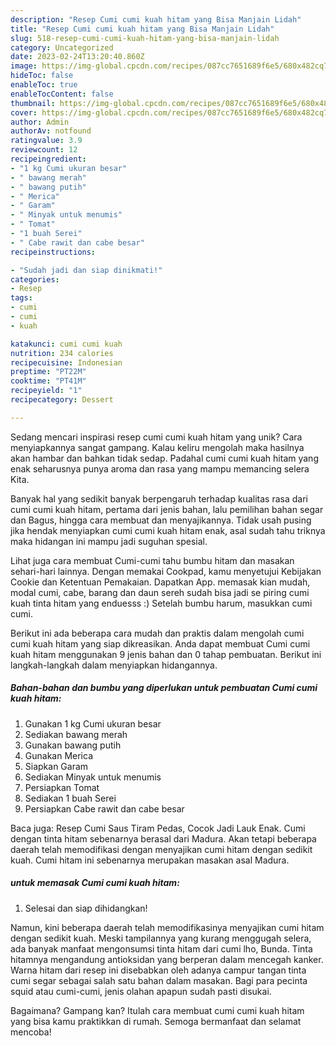 ```yaml
---
description: "Resep Cumi cumi kuah hitam yang Bisa Manjain Lidah"
title: "Resep Cumi cumi kuah hitam yang Bisa Manjain Lidah"
slug: 518-resep-cumi-cumi-kuah-hitam-yang-bisa-manjain-lidah
category: Uncategorized
date: 2023-02-24T13:20:40.860Z
image: https://img-global.cpcdn.com/recipes/087cc7651689f6e5/680x482cq70/cumi-cumi-kuah-hitam-foto-resep-utama.jpg
hideToc: false
enableToc: true
enableTocContent: false
thumbnail: https://img-global.cpcdn.com/recipes/087cc7651689f6e5/680x482cq70/cumi-cumi-kuah-hitam-foto-resep-utama.jpg
cover: https://img-global.cpcdn.com/recipes/087cc7651689f6e5/680x482cq70/cumi-cumi-kuah-hitam-foto-resep-utama.jpg
author: Admin
authorAv: notfound
ratingvalue: 3.9
reviewcount: 12
recipeingredient:
- "1 kg Cumi ukuran besar"
- " bawang merah"
- " bawang putih"
- " Merica"
- " Garam"
- " Minyak untuk menumis"
- " Tomat"
- "1 buah Serei"
- " Cabe rawit dan cabe besar"
recipeinstructions:

- "Sudah jadi dan siap dinikmati!"
categories:
- Resep
tags:
- cumi
- cumi
- kuah

katakunci: cumi cumi kuah 
nutrition: 234 calories
recipecuisine: Indonesian
preptime: "PT22M"
cooktime: "PT41M"
recipeyield: "1"
recipecategory: Dessert

---
```





Sedang mencari inspirasi resep cumi cumi kuah hitam yang unik? Cara menyiapkannya sangat gampang. Kalau keliru mengolah maka hasilnya akan hambar dan bahkan tidak sedap. Padahal cumi cumi kuah hitam yang enak seharusnya punya aroma dan rasa yang mampu memancing selera Kita.





Banyak hal yang sedikit banyak berpengaruh terhadap kualitas rasa dari cumi cumi kuah hitam, pertama dari jenis bahan, lalu pemilihan bahan segar dan Bagus, hingga cara membuat dan menyajikannya. Tidak usah pusing jika hendak menyiapkan cumi cumi kuah hitam enak,      asal sudah tahu triknya maka hidangan ini mampu jadi suguhan spesial.














Lihat juga cara membuat Cumi-cumi tahu bumbu hitam dan masakan sehari-hari lainnya. Dengan memakai Cookpad, kamu menyetujui Kebijakan Cookie dan Ketentuan Pemakaian. Dapatkan App. memasak kian mudah, modal cumi, cabe, barang dan daun sereh sudah bisa jadi se piring cumi kuah tinta hitam yang enduesss :) Setelah bumbu harum, masukkan cumi cumi.






Berikut ini ada beberapa cara mudah dan praktis dalam mengolah cumi cumi kuah hitam yang siap dikreasikan. Anda dapat membuat Cumi cumi kuah hitam menggunakan 9 jenis bahan dan 0 tahap pembuatan. Berikut ini langkah-langkah dalam menyiapkan hidangannya.

<!--inarticleads1-->

##### Bahan-bahan dan bumbu yang diperlukan untuk pembuatan Cumi cumi kuah hitam:

1. Gunakan 1 kg Cumi ukuran besar
1. Sediakan  bawang merah
1. Gunakan  bawang putih
1. Gunakan  Merica
1. Siapkan  Garam
1. Sediakan  Minyak untuk menumis
1. Persiapkan  Tomat
1. Sediakan 1 buah Serei
1. Persiapkan  Cabe rawit dan cabe besar


Baca juga: Resep Cumi Saus Tiram Pedas, Cocok Jadi Lauk Enak. Cumi dengan tinta hitam sebenarnya berasal dari Madura. Akan tetapi beberapa daerah telah memodifikasi dengan menyajikan cumi hitam dengan sedikit kuah. Cumi hitam ini sebenarnya merupakan masakan asal Madura. 

<!--inarticleads2-->

#####  untuk memasak Cumi cumi kuah hitam:


1. Selesai dan siap dihidangkan!

Namun, kini beberapa daerah telah memodifikasinya menyajikan cumi hitam dengan sedikit kuah. Meski tampilannya yang kurang menggugah selera, ada banyak manfaat mengonsumsi tinta hitam dari cumi lho, Bunda. Tinta hitamnya mengandung antioksidan yang berperan dalam mencegah kanker. Warna hitam dari resep ini disebabkan oleh adanya campur tangan tinta cumi segar sebagai salah satu bahan dalam masakan. Bagi para pecinta squid atau cumi-cumi, jenis olahan apapun sudah pasti disukai. 

Bagaimana? Gampang kan? Itulah cara membuat cumi cumi kuah hitam yang bisa kamu praktikkan di rumah. Semoga bermanfaat dan selamat mencoba!
